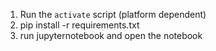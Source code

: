 1. Run the `activate` script (platform dependent)
2. pip install -r requirements.txt
3. run jupyternotebook and open the notebook
